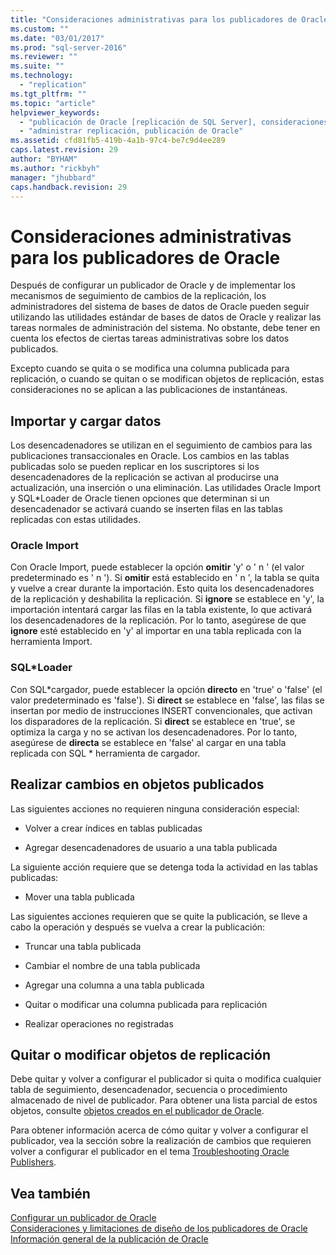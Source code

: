 ```yaml
---
title: "Consideraciones administrativas para los publicadores de Oracle | Microsoft Docs"
ms.custom: ""
ms.date: "03/01/2017"
ms.prod: "sql-server-2016"
ms.reviewer: ""
ms.suite: ""
ms.technology: 
  - "replication"
ms.tgt_pltfrm: ""
ms.topic: "article"
helpviewer_keywords: 
  - "publicación de Oracle [replicación de SQL Server], consideraciones administrativas"
  - "administrar replicación, publicación de Oracle"
ms.assetid: cfd81fb5-419b-4a1b-97c4-be7c9d4ee289
caps.latest.revision: 29
author: "BYHAM"
ms.author: "rickbyh"
manager: "jhubbard"
caps.handback.revision: 29
---
```

# Consideraciones administrativas para los publicadores de Oracle
  Después de configurar un publicador de Oracle y de implementar los mecanismos de seguimiento de cambios de la replicación, los administradores del sistema de bases de datos de Oracle pueden seguir utilizando las utilidades estándar de bases de datos de Oracle y realizar las tareas normales de administración del sistema. No obstante, debe tener en cuenta los efectos de ciertas tareas administrativas sobre los datos publicados.  
  
 Excepto cuando se quita o se modifica una columna publicada para replicación, o cuando se quitan o se modifican objetos de replicación, estas consideraciones no se aplican a las publicaciones de instantáneas.  
  
## Importar y cargar datos  
 Los desencadenadores se utilizan en el seguimiento de cambios para las publicaciones transaccionales en Oracle. Los cambios en las tablas publicadas solo se pueden replicar en los suscriptores si los desencadenadores de la replicación se activan al producirse una actualización, una inserción o una eliminación. Las utilidades Oracle Import y SQL*Loader de Oracle tienen opciones que determinan si un desencadenador se activará cuando se inserten filas en las tablas replicadas con estas utilidades.  
  
### Oracle Import  
 Con Oracle Import, puede establecer la opción **omitir** 'y' o ' n ' (el valor predeterminado es ' n '). Si **omitir** está establecido en ' n ', la tabla se quita y vuelve a crear durante la importación. Esto quita los desencadenadores de la replicación y deshabilita la replicación. Si **ignore** se establece en 'y', la importación intentará cargar las filas en la tabla existente, lo que activará los desencadenadores de la replicación. Por lo tanto, asegúrese de que **ignore** esté establecido en 'y' al importar en una tabla replicada con la herramienta Import.  
  
### SQL*Loader  
 Con SQL\*cargador, puede establecer la opción **directo** en 'true' o 'false' (el valor predeterminado es 'false'). Si **direct** se establece en 'false', las filas se insertan por medio de instrucciones INSERT convencionales, que activan los disparadores de la replicación. Si **direct** se establece en 'true', se optimiza la carga y no se activan los desencadenadores. Por lo tanto, asegúrese de **directa** se establece en 'false' al cargar en una tabla replicada con SQL * herramienta de cargador.  
  
## Realizar cambios en objetos publicados  
 Las siguientes acciones no requieren ninguna consideración especial:  
  
-   Volver a crear índices en tablas publicadas  
  
-   Agregar desencadenadores de usuario a una tabla publicada  
  
 La siguiente acción requiere que se detenga toda la actividad en las tablas publicadas:  
  
-   Mover una tabla publicada  
  
 Las siguientes acciones requieren que se quite la publicación, se lleve a cabo la operación y después se vuelva a crear la publicación:  
  
-   Truncar una tabla publicada  
  
-   Cambiar el nombre de una tabla publicada  
  
-   Agregar una columna a una tabla publicada  
  
-   Quitar o modificar una columna publicada para replicación  
  
-   Realizar operaciones no registradas  
  
## Quitar o modificar objetos de replicación  
 Debe quitar y volver a configurar el publicador si quita o modifica cualquier tabla de seguimiento, desencadenador, secuencia o procedimiento almacenado de nivel de publicador. Para obtener una lista parcial de estos objetos, consulte [objetos creados en el publicador de Oracle](../../../relational-databases/replication/non-sql/objects-created-on-the-oracle-publisher.md).  
  
 Para obtener información acerca de cómo quitar y volver a configurar el publicador, vea la sección sobre la realización de cambios que requieren volver a configurar el publicador en el tema [Troubleshooting Oracle Publishers](../../../relational-databases/replication/non-sql/troubleshooting-oracle-publishers.md).  
  
## Vea también  
 [Configurar un publicador de Oracle](../../../relational-databases/replication/non-sql/configure-an-oracle-publisher.md)   
 [Consideraciones y limitaciones de diseño de los publicadores de Oracle](../../../relational-databases/replication/non-sql/design-considerations-and-limitations-for-oracle-publishers.md)   
 [Información general de la publicación de Oracle](../../../relational-databases/replication/non-sql/oracle-publishing-overview.md)  
  
  